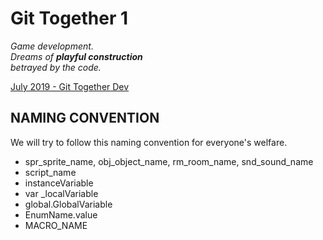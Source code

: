 # Git Together 1

*Game development.*\
*Dreams of __playful construction__*\
*betrayed by the code.*

[July 2019 - Git Together Dev](https://gittogether.dev/)

## NAMING CONVENTION

We will try to follow this naming convention for everyone's welfare.

- spr_sprite_name, obj_object_name, rm_room_name, snd_sound_name
- script_name
- instanceVariable
- var _localVariable
- global.GlobalVariable
- EnumName.value
- MACRO_NAME
